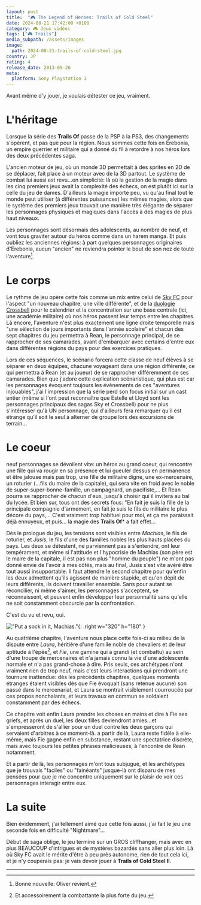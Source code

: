```yaml
---
layout: post
title:  "🎮 The Legend of Heroes: Trails of Cold Steel"
date: 2024-08-21 17:42:00 +0100
category: 🎮 Jeux vidéos
tags: ["🎮 Trails"]
media_subpath: /assets/images
image:
  path: 2024-08-21-trails-of-cold-steel.jpg
country: JP
rating: 4
release_date: 2013-09-26
meta:
  platform: Sony Playstation 3
---
```


Avant même d'y jouer, je voulais détester ce jeu, vraiment.

# L'héritage

Lorsque la série des **Trails Of** passe de la PSP à la PS3, des changements s'opèrent, et pas que pour la région. Nous sommes cette fois en Erebonia, un empire guerrier et militaire qui a donné du fil à retordre à nos héros lors des deux précédentes saga.

L'ancien moteur de jeu, où un monde 3D permettait à des sprites en 2D de se déplacer, fait place à un moteur avec de la 3D partout. Le système de combat lui aussi est revu...en simplicité: là où la gestion de la magie dans les cinq premiers jeux avait la complexité des échecs, on est plutôt ici sur la celle du jeu de dames. D'ailleurs la magie importe peu, vu qu'au final tout le monde peut utiliser (à différentes puissances) les mêmes magies, alors que le système des premiers jeux trouvait une manière très élégante de séparer les personnages physiques et magiques dans l'accès à des magies de plus haut niveaux.

Les personnages sont désormais des adolescents, au nombre de neuf, et vont tous graviter autour du héros comme dans un harem manga. Et puis oubliez les anciennes régions: à part quelques personnages originaires d'Erebonia, aucun "ancien" ne reviendra pointer le bout de son nez de toute l'aventure[^1].

# Le corps

Le rythme de jeu opère cette fois comme un mix entre celui de [Sky FC](/posts/trails-sky-fc-evo/) pour l'aspect "un nouveau chapitre, une ville différente", et de la [duologie](/posts/trails-zero/) [Crossbell](/posts/trails-azure) pour le calendrier et la concentration sur une base centrale (ici, une académie militaire) où nos héros passent leur temps entre les chapitres. Là encore, l'aventure n'est plus exactement une ligne droite temporelle mais "une sélection de jours importants dans l'année scolaire" et chacun des sept chapitres du jeu permettra à Rean, le personnage principal, de se rapprocher de ses camarades, avant d'embarquer avec certains d'entre eux dans différentes régions du pays pour des exercices pratiques.

Lors de ces séquences, le scénario forcera cette classe de neuf élèves à se séparer en deux équipes, chacune voyageant dans une région différente, ce qui permettra à Rean (et au joueur) de se rapprocher différemment de ses camarades. Bien que j'adore cette explication scénaristique, qui plus est car les personnages évoquent toujours les évènements de ces "aventures injouables", j'ai l'impression que la série perd son focus initial sur un cast entier (même si l'ont peut reconnaître que Estelle et Lloyd sont les personnages principaux des sagas Sky et Crossbell) pour ne plus s'intéresser qu'à UN personnage, qui d'ailleurs fera remarquer qu'il est étrange qu'il soit le seul à alterner de groupe lors des excursions de terrain...

# Le coeur

neuf personnages se dévoilent vite: un héros au grand coeur, qui rencontre une fille qui va rougir en sa présence et lui gueuler dessus en permanence et être jalouse mais pas trop, une fille de militaire digne, une ex-mercenaire, un roturier (...fils du maire de la capitale), qui sera vite en froid avec le noble de super-super-bonne-famille, un campagnard, un pacifiste,... Et Rean pourra se rapprocher de chacun d'eux, jusqu'à choisir qui il invitera au bal du lycée. Et bien sur, tous ont des secrets fous: "En fait je suis la fille de la principale compagnie d'armement, en fait je suis le fils du militaire le plus décore du pays,... C'est vraiment trop habituel pour moi, et ça me paraissait déjà ennuyeux, et puis... la magie des **Trails Of*** a fait effet...

Dès le prologue du jeu, les tensions sont visibles entre *Machias*, le fils de roturier, et *Jusis*, le fils d'une des familles nobles les plus hauts placées du pays. Les deux se détestent, ne parviennent pas à s'entendre, ont leur tempérament, et même si l'attitude et l'hypocrisie de Machias (son père est le maire de la capitale, il est pas non plus "homme du peuple") ne m'ont pas donné envie de l'avoir à mes côtés, mais au final, Jusis s'est vite avéré être tout aussi insupportable. Il faut attendre le second chapitre pour qu'enfin les deux admettent qu'ils agissent de manière stupide, et qu'en dépit de leurs différents, ils doivent travailler ensemble. Sans pour autant se réconcilier, ni même s'aimer, les personnages s'acceptent, se reconnaissent, et peuvent enfin développer leur personnalité sans qu'elle ne soit constamment obscurcie par la confrontation.

C'est du vu et revu, oui.

!["Put a sock in it, Machias."](2024-08-21-THE_LEGEND_OF_HEROES_TRAILS_OF_COLD_STEEL_12.png){: .right w="320" h="180" }

Au quatrième chapitre, l'aventure nous place cette fois-ci au milieu de la dispute entre *Laura*, héritière d'une famille noble de chevaliers et de leur aptitude à l'épée[^2], et *Fie*, une gamine qui a grandi (et combattu) au sein d'une troupe de mercenaires et n'a jamais connu la vie d'une adolescente normale et n'a pas grand-chose à dire. Pris seuls, ces archétypes n'ont vraiment rien de trop neuf, mais c'est leurs interactions qui prendront une tournure inattendue: dès les précédents chapitres, quelques moments étranges étaient visibles dès que Fie évoquait (sans retenue aucune) son passé dans le mercenariat, et Laura se montrait visiblement courroucée par ces propos nonchalants, et leurs travaux en commun se soldaient constamment par des échecs.

Ce chapitre voit enfin Laura prendre les choses en mains et dire à Fie ses griefs, et après un duel, les deux filles deviendront amies...et s'empresseront de s'allier pour un duel contre les deux garçons qui servaient d'arbitres à ce moment-là. a partir de là, Laura reste fidèle à elle-même, mais Fie gagne enfin en substance, restant une spectatrice discrète, mais avec toujours les petites phrases malicieuses, à l'encontre de Rean notamment.

Et à partir de là, les personnages m'ont tous subjugué, et les archétypes que je trouvais "faciles" ou "fainéants" jusque-là ont disparu de mes pensées pour que je me concentre uniquement sur le plaisir de voir ces personnages interagir entre eux.

# La suite

Bien évidemment, j'ai tellement aimé que cette fois aussi, j'ai fait le jeu une seconde fois en difficulté "Nightmare"...

Début de saga oblige, le jeu termine sur un GROS cliffhanger, mais avec en plus BEAUCOUP d'intrigues et de mystères bazardés sans aller plus loin. Là où Sky FC avait le mérite d'être à peu près autonome, rien de tout cela ici, et je n'y couperais pas: je vais devoir jouer à **Trails of Cold Steel II**.

* * *
[^1]: Bonne nouvelle: Oliver revient.
[^2]: Et accessoirement la combattante la plus forte du jeu.
